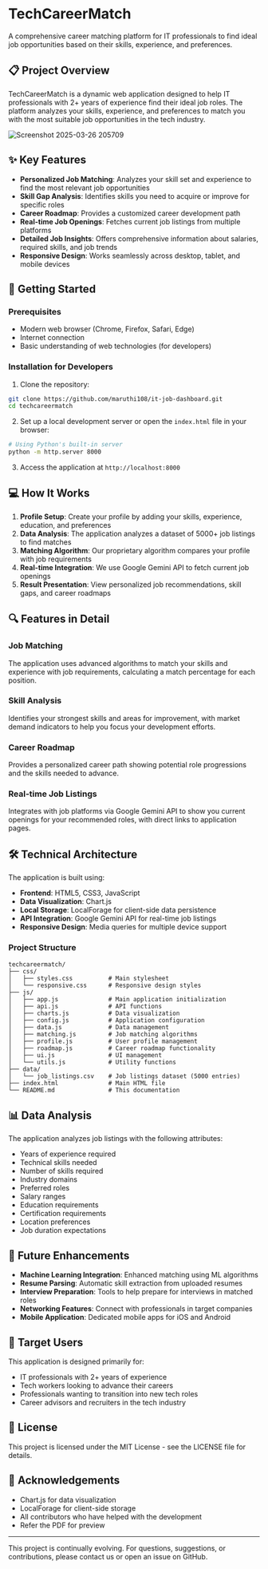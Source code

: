 # TechCareerMatch

A comprehensive career matching platform for IT professionals to find ideal job opportunities based on their skills, experience, and preferences.

## 📋 Project Overview

TechCareerMatch is a dynamic web application designed to help IT professionals with 2+ years of experience find their ideal job roles. The platform analyzes your skills, experience, and preferences to match you with the most suitable job opportunities in the tech industry.

![Screenshot 2025-03-26 205709](https://github.com/user-attachments/assets/252e6bc2-a031-4b2f-94eb-7314e860bd75)

## ✨ Key Features

- **Personalized Job Matching**: Analyzes your skill set and experience to find the most relevant job opportunities
- **Skill Gap Analysis**: Identifies skills you need to acquire or improve for specific roles
- **Career Roadmap**: Provides a customized career development path
- **Real-time Job Openings**: Fetches current job listings from multiple platforms
- **Detailed Job Insights**: Offers comprehensive information about salaries, required skills, and job trends
- **Responsive Design**: Works seamlessly across desktop, tablet, and mobile devices

## 🚀 Getting Started

### Prerequisites

- Modern web browser (Chrome, Firefox, Safari, Edge)
- Internet connection
- Basic understanding of web technologies (for developers)

### Installation for Developers

1. Clone the repository:
```bash
git clone https://github.com/maruthi108/it-job-dashboard.git
cd techcareermatch
```

2. Set up a local development server or open the `index.html` file in your browser:
```bash
# Using Python's built-in server
python -m http.server 8000
```

3. Access the application at `http://localhost:8000`

## 💻 How It Works

1. **Profile Setup**: Create your profile by adding your skills, experience, education, and preferences
2. **Data Analysis**: The application analyzes a dataset of 5000+ job listings to find matches
3. **Matching Algorithm**: Our proprietary algorithm compares your profile with job requirements
4. **Real-time Integration**: We use Google Gemini API to fetch current job openings
5. **Result Presentation**: View personalized job recommendations, skill gaps, and career roadmaps

## 🔍 Features in Detail

### Job Matching

The application uses advanced algorithms to match your skills and experience with job requirements, calculating a match percentage for each position.

### Skill Analysis

Identifies your strongest skills and areas for improvement, with market demand indicators to help you focus your development efforts.

### Career Roadmap

Provides a personalized career path showing potential role progressions and the skills needed to advance.

### Real-time Job Listings

Integrates with job platforms via Google Gemini API to show you current openings for your recommended roles, with direct links to application pages.

## 🛠️ Technical Architecture

The application is built using:

- **Frontend**: HTML5, CSS3, JavaScript
- **Data Visualization**: Chart.js
- **Local Storage**: LocalForage for client-side data persistence
- **API Integration**: Google Gemini API for real-time job listings
- **Responsive Design**: Media queries for multiple device support

### Project Structure

```
techcareermatch/
├── css/
│   ├── styles.css          # Main stylesheet
│   └── responsive.css      # Responsive design styles
├── js/
│   ├── app.js              # Main application initialization
│   ├── api.js              # API functions
│   ├── charts.js           # Data visualization
│   ├── config.js           # Application configuration
│   ├── data.js             # Data management
│   ├── matching.js         # Job matching algorithms
│   ├── profile.js          # User profile management
│   ├── roadmap.js          # Career roadmap functionality
│   ├── ui.js               # UI management
│   └── utils.js            # Utility functions
├── data/
│   └── job_listings.csv    # Job listings dataset (5000 entries)
├── index.html              # Main HTML file
└── README.md               # This documentation
```

## 📊 Data Analysis

The application analyzes job listings with the following attributes:
- Years of experience required
- Technical skills needed
- Number of skills required
- Industry domains
- Preferred roles
- Salary ranges
- Education requirements
- Certification requirements
- Location preferences
- Job duration expectations

## 🔄 Future Enhancements

- **Machine Learning Integration**: Enhanced matching using ML algorithms
- **Resume Parsing**: Automatic skill extraction from uploaded resumes
- **Interview Preparation**: Tools to help prepare for interviews in matched roles
- **Networking Features**: Connect with professionals in target companies
- **Mobile Application**: Dedicated mobile apps for iOS and Android

## 👥 Target Users

This application is designed primarily for:
- IT professionals with 2+ years of experience
- Tech workers looking to advance their careers
- Professionals wanting to transition into new tech roles
- Career advisors and recruiters in the tech industry

## 📝 License

This project is licensed under the MIT License - see the LICENSE file for details.

## 🙏 Acknowledgements

- Chart.js for data visualization
- LocalForage for client-side storage
- All contributors who have helped with the development
- Refer the PDF for preview

---

This project is continually evolving. For questions, suggestions, or contributions, please contact us or open an issue on GitHub.
